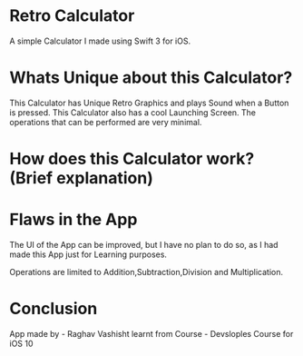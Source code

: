 # Retro Calculator
A simple Calculator I made using Swift 3 for iOS.


# Whats Unique about this Calculator?
This Calculator has Unique Retro Graphics and plays Sound when a Button is pressed.
This Calculator also has a cool Launching Screen.
The operations that can be performed are very minimal.

# How does this Calculator work? (Brief explanation)

<To be Written>


# Flaws in the App
The UI of the App can be improved, but I have no plan to do so, as I had made this App just for Learning purposes.

Operations are limited to Addition,Subtraction,Division and Multiplication.


# Conclusion

App made by - Raghav Vashisht
learnt from Course - Devsloples Course for iOS 10 